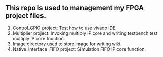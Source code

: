 ## This repo is used to management my FPGA project files.
1. Control_GPIO project: Test how to use vivado IDE.
2. Multiplier project: Invoking multiply IP core and writing testbench test multiply IP core fnuction.
3. Image directory used to store image for writing wiki.
4. Native_Interface_FIFO project: Simulation FIFO IP core function.

 
